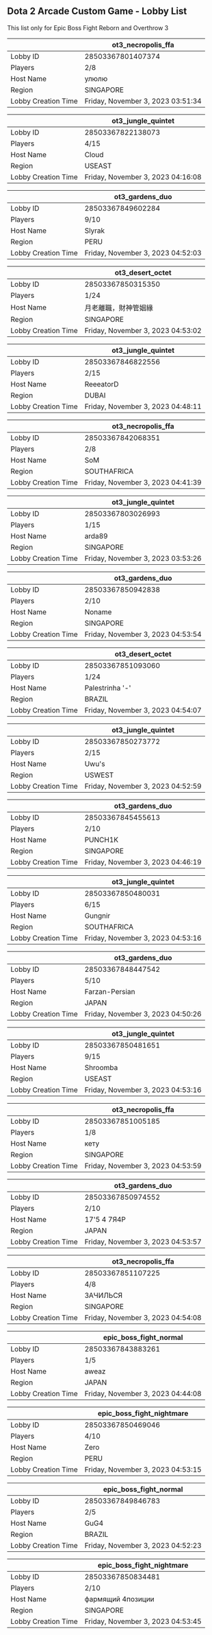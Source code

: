 ## Dota 2 Arcade Custom Game - Lobby List

This list only for Epic Boss Fight Reborn and Overthrow 3

|  | ot3_necropolis_ffa |
| ------ | ------ |
| Lobby ID | 28503367801407374 |
| Players | 2/8 |
| Host Name | улюлю |
| Region | SINGAPORE |
| Lobby Creation Time | Friday, November 3, 2023 03:51:34 |


|  | ot3_jungle_quintet |
| ------ | ------ |
| Lobby ID | 28503367822138073 |
| Players | 4/15 |
| Host Name | Cloud |
| Region | USEAST |
| Lobby Creation Time | Friday, November 3, 2023 04:16:08 |


|  | ot3_gardens_duo |
| ------ | ------ |
| Lobby ID | 28503367849602284 |
| Players | 9/10 |
| Host Name | Slyrak |
| Region | PERU |
| Lobby Creation Time | Friday, November 3, 2023 04:52:03 |


|  | ot3_desert_octet |
| ------ | ------ |
| Lobby ID | 28503367850315350 |
| Players | 1/24 |
| Host Name | 月老離職，財神管姻緣 |
| Region | SINGAPORE |
| Lobby Creation Time | Friday, November 3, 2023 04:53:02 |


|  | ot3_jungle_quintet |
| ------ | ------ |
| Lobby ID | 28503367846822556 |
| Players | 2/15 |
| Host Name | ReeeatorD |
| Region | DUBAI |
| Lobby Creation Time | Friday, November 3, 2023 04:48:11 |


|  | ot3_necropolis_ffa |
| ------ | ------ |
| Lobby ID | 28503367842068351 |
| Players | 2/8 |
| Host Name | SoM |
| Region | SOUTHAFRICA |
| Lobby Creation Time | Friday, November 3, 2023 04:41:39 |


|  | ot3_jungle_quintet |
| ------ | ------ |
| Lobby ID | 28503367803026993 |
| Players | 1/15 |
| Host Name | arda89 |
| Region | SINGAPORE |
| Lobby Creation Time | Friday, November 3, 2023 03:53:26 |


|  | ot3_gardens_duo |
| ------ | ------ |
| Lobby ID | 28503367850942838 |
| Players | 2/10 |
| Host Name | Noname |
| Region | SINGAPORE |
| Lobby Creation Time | Friday, November 3, 2023 04:53:54 |


|  | ot3_desert_octet |
| ------ | ------ |
| Lobby ID | 28503367851093060 |
| Players | 1/24 |
| Host Name | Palestrinha '-' |
| Region | BRAZIL |
| Lobby Creation Time | Friday, November 3, 2023 04:54:07 |


|  | ot3_jungle_quintet |
| ------ | ------ |
| Lobby ID | 28503367850273772 |
| Players | 2/15 |
| Host Name | Uwu's |
| Region | USWEST |
| Lobby Creation Time | Friday, November 3, 2023 04:52:59 |


|  | ot3_gardens_duo |
| ------ | ------ |
| Lobby ID | 28503367845455613 |
| Players | 2/10 |
| Host Name | PUNCH1K |
| Region | SINGAPORE |
| Lobby Creation Time | Friday, November 3, 2023 04:46:19 |


|  | ot3_jungle_quintet |
| ------ | ------ |
| Lobby ID | 28503367850480031 |
| Players | 6/15 |
| Host Name | Gungnir |
| Region | SOUTHAFRICA |
| Lobby Creation Time | Friday, November 3, 2023 04:53:16 |


|  | ot3_gardens_duo |
| ------ | ------ |
| Lobby ID | 28503367848447542 |
| Players | 5/10 |
| Host Name | Farzan-Persian |
| Region | JAPAN |
| Lobby Creation Time | Friday, November 3, 2023 04:50:26 |


|  | ot3_jungle_quintet |
| ------ | ------ |
| Lobby ID | 28503367850481651 |
| Players | 9/15 |
| Host Name | Shroomba |
| Region | USEAST |
| Lobby Creation Time | Friday, November 3, 2023 04:53:16 |


|  | ot3_necropolis_ffa |
| ------ | ------ |
| Lobby ID | 28503367851005185 |
| Players | 1/8 |
| Host Name | кету |
| Region | SINGAPORE |
| Lobby Creation Time | Friday, November 3, 2023 04:53:59 |


|  | ot3_gardens_duo |
| ------ | ------ |
| Lobby ID | 28503367850974552 |
| Players | 2/10 |
| Host Name | 17'5 4 7Я4P |
| Region | JAPAN |
| Lobby Creation Time | Friday, November 3, 2023 04:53:57 |


|  | ot3_necropolis_ffa |
| ------ | ------ |
| Lobby ID | 28503367851107225 |
| Players | 4/8 |
| Host Name | ЗАЧИЛЬСЯ |
| Region | SINGAPORE |
| Lobby Creation Time | Friday, November 3, 2023 04:54:08 |


|  | epic_boss_fight_normal |
| ------ | ------ |
| Lobby ID | 28503367843883261 |
| Players | 1/5 |
| Host Name | aweaz |
| Region | JAPAN |
| Lobby Creation Time | Friday, November 3, 2023 04:44:08 |


|  | epic_boss_fight_nightmare |
| ------ | ------ |
| Lobby ID | 28503367850469046 |
| Players | 4/10 |
| Host Name | Zero |
| Region | PERU |
| Lobby Creation Time | Friday, November 3, 2023 04:53:15 |


|  | epic_boss_fight_normal |
| ------ | ------ |
| Lobby ID | 28503367849846783 |
| Players | 2/5 |
| Host Name | GuG4 |
| Region | BRAZIL |
| Lobby Creation Time | Friday, November 3, 2023 04:52:23 |


|  | epic_boss_fight_nightmare |
| ------ | ------ |
| Lobby ID | 28503367850834481 |
| Players | 2/10 |
| Host Name | фармящий 4позиции |
| Region | SINGAPORE |
| Lobby Creation Time | Friday, November 3, 2023 04:53:45 |


